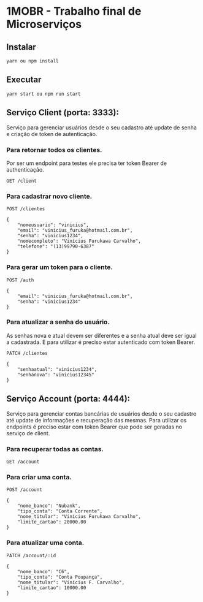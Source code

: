 # 1MOBR - Trabalho final de Microserviços

## Instalar

    yarn ou npm install

## Executar

    yarn start ou npm run start

## Serviço Client (porta: 3333):

Serviço para gerenciar usuários desde o seu cadastro até update de senha e criação de token de autenticação.

### Para retornar todos os clientes.

Por ser um endpoint para testes ele precisa ter token Bearer de authenticação.

`GET /client`

### Para cadastrar novo cliente.

`POST /clientes`

    {
        "nomeusuario": "vinicius",
        "email": "vinicius_furuka@hotmail.com.br",
        "senha": "vinicius1234",
        "nomecompleto": "Vinícius Furukawa Carvalho",
        "telefone": "(13)99790-6387"
    }

### Para gerar um token para o cliente.

`POST /auth`

    {
        "email": "vinicius_furuka@hotmail.com.br",
        "senha": "vinicius1234"
    }

### Para atualizar a senha do usuário.

As senhas nova e atual devem ser diferentes e a senha atual deve ser igual a cadastrada. E para utilizar é preciso estar autenticado com token Bearer.

`PATCH /clientes`

    {
        "senhaatual": "vinicius1234",
        "senhanova": "vinicius12345"
    }

## Serviço Account (porta: 4444):

Serviço para gerenciar contas bancárias de usuários desde o seu cadastro até update de informações e recuperação das mesmas. Para utilizar os endpoints é preciso estar com token Bearer que pode ser geradas no serviço de client.

### Para recuperar todas as contas.

`GET /account`

### Para criar uma conta.

`POST /account`

    {
        "nome_banco": "Nubank",
        "tipo_conta": "Conta Corrente",
        "nome_titular": "Vinícius Furukawa Carvalho",
        "limite_cartao": 20000.00
    }

### Para atualizar uma conta.

`PATCH /account/:id`

    {
        "nome_banco": "C6",
        "tipo_conta": "Conta Poupança",
        "nome_titular": "Vinícius F. Carvalho",
        "limite_cartao": 10000.00
    }